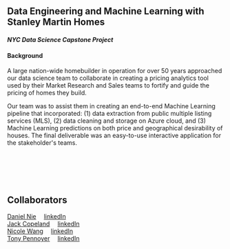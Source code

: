 ## Data Engineering and Machine Learning with Stanley Martin Homes 
#### *NYC Data Science Capstone Project*
#### Background
A large nation-wide homebuilder in operation for over 50 years approached our data science team to collaborate in creating a pricing analytics tool used by their Market Research and Sales teams to fortify and guide the pricing of homes they build.

Our team was to assist them in creating an end-to-end Machine Learning pipeline that incorporated: (1) data extraction from public multiple listing services (MLS), (2) data cleaning and storage on Azure cloud, and (3) Machine Learning predictions on both price and geographical desirability of houses. The final deliverable was an easy-to-use interactive application for the stakeholder's teams.
<br>

<br>

<br>
<br>
<br>


## Collaborators
[Daniel Nie](https://github.com/dnie44)&emsp; [linkedIn](https://www.linkedin.com/in/danielnie/)<br>
[Jack Copeland](https://github.com/jackcopeland11)&emsp; [linkedIn](https://www.linkedin.com/in/jack-copeland-84417b124/)<br>
[Nicole Wang](https://github.com/nickelworks)&emsp; [linkedIn](https://www.linkedin.com/in/nickelworks/)<br>
[Tony Pennoyer](https://github.com/tonypennoyer)&emsp; [linkedIn](https://www.linkedin.com/in/tony-pennoyer/)<br>
